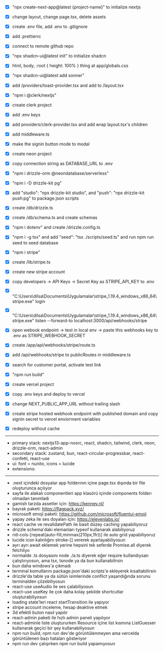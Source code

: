 - [x] "npx create-next-app@latest {project-name}" to initialize nextjs
- [x] change layout, change page.tsx, delete assets
- [x] create .env file, add .env to .gitignore
- [x] add .prettierrc
- [x] connect to remote github repo

- [x] "npx shadcn-ui@latest init" to initialize shadcn
- [x] html, body, :root { height: 100% } thing at app/globals.css

- [x] "npx shadcn-ui@latest add sonner"
- [x] add /providers/toast-provider.tsx and add to /layout.tsx

- [x] "npm i @clerk/nextjs"
- [x] create clerk project
- [x] add .env keys
- [x] add providers/clerk-provider.tsx and add wrap layout.tsx's children
- [x] add middleware.ts
- [x] make the signin button mode to modal

- [x] create neon project
- [x] copy connection string as DATABASE_URL to .env
- [x] "npm i drizzle-orm @neondatabase/serverless"
- [x] "npm i -D drizzle-kit pg"
- [x] add "studio": "npx drizzle-kit studio", and "push": "npx drizzle-kit push:pg" to package.json scripts
- [x] create /db/drizzle.ts
- [x] create /db/schema.ts and create schemas
- [x] "npm i dotenv" and create /drizzle.config.ts
- [x] "npm i -g tsx" and add "seed": "tsx ./scripts/seed.ts" and run npm run seed to seed database

- [x] "npm i stripe"
- [x] create /lib/stripe.ts
- [x] create new stripe account
- [x] copy developers -> API Keys -> Secret Key as STRIPE_API_KEY to .env
- [x] "C:\Users\dilsa\Documents\Uygulamalar\stripe_1.19.4_windows_x86_64\stripe.exe" login
- [x] "C:\Users\dilsa\Documents\Uygulamalar\stripe_1.19.4_windows_x86_64\stripe.exe" listen --forward-to localhost:3000/api/webhooks/stripe
- [x] open webook endpoint -> test in local env -> paste this webhooks key to .env as STRIPE_WEBHOOK_SECRET
- [x] create /app/api/webhooks/stripe/route.ts
- [x] add /api/webhooks/stripe to publicRoutes in middleware.ts
- [x] search for customer portal, activate test link

- [x] "npm run build"
- [x] create vercel project
- [x] copy .env keys and deploy to vercel
- [x] change NEXT_PUBLIC_APP_URL without trailing slash
- [x] create stripe hosted webhook endpoint with published domain and copy signin secret to vercel enviorment variables
- [x] redeploy without cache

---

- primary stack: nextjs13-app-nosrc, react, shadcn, tailwind, clerk, neon, drizzle-orm, react-admin
- secondary stack: zustand, bun, react-circular-progressbar, react-confetti, react-use
- ui: font = nunito, icons = lucide
- extensions:

---

- .next içindeki dosyalar app folderının içine page.tsx dışında bir file oluşturunca açılıyor
- sayfa ile alakalı componentleri app klasörü içinde components folderı olmadan tanımladı
- gamish tarzda assetler için: https://kenney.nl/
- bayrak paketi: https://flagpack.xyz/
- microsoft emoji paketi: https://github.com/microsoft/fluentui-emoji
- yapay zeka ile ses doyaları için: https://elevenlabs.io/
- react cache ve revalidatePath ile basit düzey caching yapabiliyoruz
- drizzle schema'daki elemanları typeof kullanarak alabiliyoruz
- rid-cols-[repeat(auto-fill,minmax(210px,1fr))] ile auto grid yapabiliyoruz
- lucide icon kalınlığını stroke-[] vererek ayarlayabiliyosun
- ayrı ayrı await eklemek yerine hepsini tek seferde Promise.all diyerek fetchliyo
- normalde .ts dosyasını node ./a.ts diyerek eğer require kullandıysan çalıştırıyosun, ama tsx, tsnode ya da bun kullanabilirsin
- bun daha windows'a çıkmadı
- terminal komutlarını package.json'daki scripts'e ekleyerek kısaltabilirsin
- drizzle'da table ya da sütün isimlerinde conflict yaşandığında sorunu terminalden çözebiliyosun
- react-use useAudio ile ses çalabiliyosun
- react-use useKey ile çok daha kolay şekilde shortcutlar oluşturabiliyosun
- loading state'leri react startTransition ile yapıyor
- stripe account inceleme, hesap deaktive etmek
- 3d efektli buton nasıl yapılır
- react-admin paketi ile hızlı admin paneli yapılıyor
- react-adminle liste oluştururken Resource içine list kısmına ListGuesser kullanarak geçici bir şey kullanabiliyosun
- npm run build, npm run dev'de görüntülenmeyen ama vercelda görüntülenen bazı hataları gösteriyor
- npm run dev çalışırken npm run build yapamıyosun
